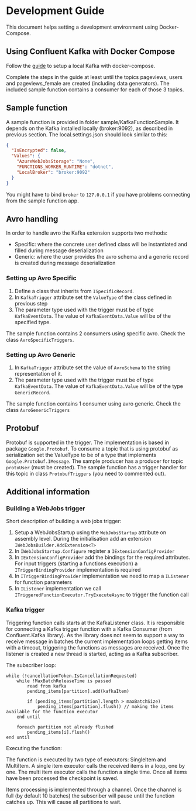 # Development Guide

This document helps setting a development environment using Docker-Compose.

## Using Confluent Kafka with Docker Compose

Follow the [guide](https://docs.confluent.io/current/quickstart/ce-docker-quickstart.html#cp-quick-start-docker) to setup a local Kafka with docker-compose.

Complete the steps in the guide at least until the topics pageviews, users and pageviews_female are created (including data generators). The included sample function contains a consumer for each of those 3 topics.

## Sample function

A sample function is provided in folder sample/KafkaFunctionSample. It depends on the Kafka installed locally (broker:9092), as described in previous section. The local.settings.json should look similar to this:

```json
{
  "IsEncrypted": false,
  "Values": {
    "AzureWebJobsStorage": "None",
    "FUNCTIONS_WORKER_RUNTIME": "dotnet",
    "LocalBroker": "broker:9092"
  }
}
```

You might have to bind `broker` to `127.0.0.1` if you have problems connecting from the sample function app.

## Avro handling

In order to handle avro the Kafka extension supports two methods:

- Specific: where the concrete user defined class will be instantiated and filled during message deserialization
- Generic: where the user provides the avro schema and a generic record is created during message deserialization

### Setting up Avro Specific

1. Define a class that inherits from `ISpecificRecord`.
1. In `KafkaTrigger` attribute set the `ValueType` of the class defined in previous step
1. The parameter type used with the trigger must be of type `KafkaEventData`. The value of `KafkaEventData.Value` will be of the specified type.

The sample function contains 2 consumers using specific avro. Check the class `AvroSpecificTriggers`.

### Setting up Avro Generic

1. In `KafkaTrigger` attribute set the value of `AvroSchema` to the string representation of it.
1. The parameter type used with the trigger must be of type `KafkaEventData`. The value of `KafkaEventData.Value` will be of the type `GenericRecord`.

The sample function contains 1 consumer using avro generic. Check the class `AvroGenericTriggers`

## Protobuf

Protobuf is supported in the trigger. The implementation is based in package `Google.Protobuf`. To consume a topic that is using protobuf as serialization set the ValueType to be of a type that implements `Google.Protobuf.IMessage`. The sample producer has a producer for topic `protoUser` (must be created). The sample function has a trigger handler for this topic in class `ProtobufTriggers` (you need to commented out).

## Additional information

### Building a WebJobs trigger

Short description of building a web jobs trigger:

1. Setup a WebJobsStartup using the `WebJobsStartup` attribute on assembly level. During the initialisation add an extension `IWebJobsBuilder.AddExtension<T>`
1. In `IWebJobsStartup.Configure` register a `IExtensionConfigProvider`
1. In `IExtensionConfigProvider` add the bindings for the required attributes. For input triggers (starting a functions execution) a `ITriggerBindingProvider` implementation is required
1. In `ITriggerBindingProvider` implementation we need to map a `IListener` for function parameters
1. In `IListener` implementation we call `ITriggeredFunctionExecutor.TryExecuteAsync` to trigger the function call


### Kafka trigger

Triggering function calls starts at the KafkaListener class. It is responsible for connecting a Kafka trigger function with a Kafka Consumer (from Confluent.Kafka library).
As the library does not seem to support a way to receive message in batches the current implementation loops getting items with a timeout, triggering the functions as messages are received.
Once the listener is created a new thread is started, acting as a Kafka subscriber. 

The subscriber loop:

```
while (!cancellationToken.IsCancellationRequested)
    while !MaxBatchReleaseTime is passed
        read from kafka
        pending_items[partition].add(kafkaItem)
        
        if (pending_items[partition].length > maxBatchSize)
            pending_items[partition].flush() // making the items available for the function executor
    end until
    
    foreach partition not already flushed
        pending_items[i].flush()
end until
```

Executing the function:

The function is executed by two type of executors: SingleItem and MultiItem.
A single item executor calls the received items in a loop, one by one. The multi item executor calls the function a single time.
Once all items have been processed the checkpoint is saved.

Items processing is implemented through a channel. Once the channel is full (by default 10 batches) the subscriber will pause until the function catches up. This will cause all partitions to wait.
